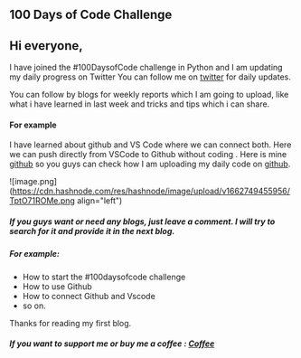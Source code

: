 ## 100 Days of Code Challenge

## Hi everyone,
I have joined the #100DaysofCode challenge in Python and I am updating my daily progress on Twitter
You can follow me on [twitter](https://twitter.com/ashsuper18) for daily updates. 

You can follow by blogs for weekly reports which I am going to upload, like what i have learned in last week and tricks and tips which i can share.

#### For example 
I have learned about github and VS Code where we can connect both. 
Here we can push directly from VSCode to Github without coding . 
Here is mine [github](https://github.com/ashsuper18) so you guys can check how I am uploading my daily code on [github](https://github.com/ashsuper18).




![image.png](https://cdn.hashnode.com/res/hashnode/image/upload/v1662749455956/TptO71ROMe.png align="left")

##### If you guys want or need any blogs, just leave a comment. I will try to search for it and provide it in the next blog.
##### For example:
- How to start the #100daysofcode challenge
- How to use Github
- How to connect Github and Vscode 
- so on.

Thanks for reading my first blog.

##### If you want to support me or buy me a coffee : [Coffee](https://www.buymeacoffee.com/ashsuper18)
